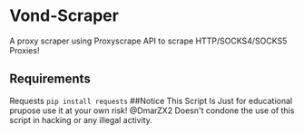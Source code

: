 # Vond-Scraper
A proxy scraper using Proxyscrape API to scrape HTTP/SOCKS4/SOCKS5 Proxies!
## Requirements
Requests
`pip install requests`
##Notice
This Script Is Just for educational prupose use it at your own risk!
@DmarZX2 Doesn't condone the use of this script in hacking or any illegal activity.
